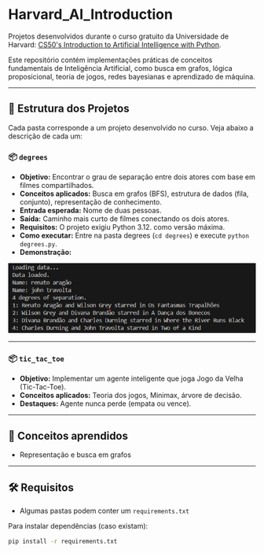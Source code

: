 # Harvard_AI_Introduction

Projetos desenvolvidos durante o curso gratuito da Universidade de Harvard: [CS50's Introduction to Artificial Intelligence with Python](https://cs50.harvard.edu/ai/).

Este repositório contém implementações práticas de conceitos fundamentais de Inteligência Artificial, como busca em grafos, lógica proposicional, teoria de jogos, redes bayesianas e aprendizado de máquina.

---

## 📁 Estrutura dos Projetos

Cada pasta corresponde a um projeto desenvolvido no curso. Veja abaixo a descrição de cada um:

### 📦 `degrees`

- **Objetivo:** Encontrar o grau de separação entre dois atores com base em filmes compartilhados.
- **Conceitos aplicados:** Busca em grafos (BFS), estrutura de dados (fila, conjunto), representação de conhecimento.
- **Entrada esperada:** Nome de duas pessoas.
- **Saída:** Caminho mais curto de filmes conectando os dois atores.
- **Requisitos:** O projeto exigiu Python 3.12. como versão máxima.
- **Como executar:** Entre na pasta degrees (`cd degrees`) e execute `python degrees.py`.
- **Demonstração:**
  
![Exemplo de execução](img/degrees.png)

---

### 📦 `tic_tac_toe`

- **Objetivo:** Implementar um agente inteligente que joga Jogo da Velha (Tic-Tac-Toe).
- **Conceitos aplicados:** Teoria dos jogos, Minimax, árvore de decisão.
- **Destaques:** Agente nunca perde (empata ou vence).

---

## 🧠 Conceitos aprendidos

- Representação e busca em grafos

---

## 🛠️ Requisitos

- Algumas pastas podem conter um `requirements.txt`

Para instalar dependências (caso existam):

```bash
pip install -r requirements.txt
